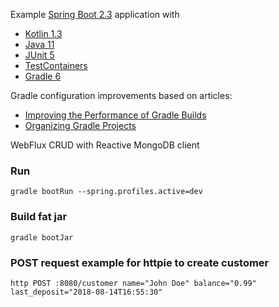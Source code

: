 Example [Spring Boot 2.3](http://projects.spring.io/spring-boot) application with

- [Kotlin 1.3](https://kotlinlang.org)
- [Java 11](http://openjdk.java.net)
- [JUnit 5](http://junit.org/junit5)
- [TestContainers](https://www.testcontainers.org)
- [Gradle 6](https://gradle.org)

Gradle configuration improvements based on articles:

- [Improving the Performance of Gradle Builds](https://guides.gradle.org/performance/)
- [Organizing Gradle Projects](https://docs.gradle.org/current/userguide/organizing_gradle_projects.html)

WebFlux CRUD with Reactive MongoDB client

### Run

```
gradle bootRun --spring.profiles.active=dev
```

### Build fat jar

```
gradle bootJar
```

### POST request example for httpie to create customer

```
http POST :8080/customer name="John Doe" balance="0.99" last_deposit="2018-08-14T16:55:30"
```
